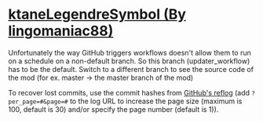 # [ktaneLegendreSymbol (By lingomaniac88)](https://github.com/lingomaniac88/ktaneLegendreSymbol)

Unfortunately the way GitHub triggers workflows doesn't allow them to run on a schedule on a non-default branch. So this branch (updater_workflow) has to be the default. Switch to a different branch to see the source code of the mod (for ex. master -> the master branch of the mod)

To recover lost commits, use the commit hashes from [GitHub's reflog](https://api.github.com/repos/KtaneModules/ktaneLegendreSymbol-lingomaniac88/events) (add `?per_page=#&page=#` to the log URL to increase the page size (maximum is 100, default is 30) and/or specify the page number (default is 1)).
